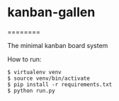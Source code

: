 # kanban-gallen
========

The minimal kanban board system

How to run:

```
$ virtualenv venv
$ source venv/bin/activate
$ pip install -r requirements.txt
$ python run.py
```
